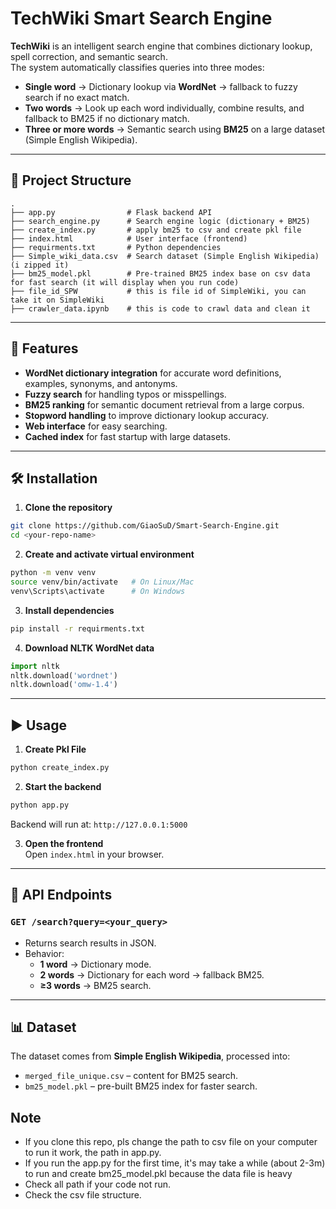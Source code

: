 # TechWiki Smart Search Engine

**TechWiki** is an intelligent search engine that combines dictionary lookup, spell correction, and semantic search.  
The system automatically classifies queries into three modes:

- **Single word** → Dictionary lookup via **WordNet** → fallback to fuzzy search if no exact match.  
- **Two words** → Look up each word individually, combine results, and fallback to BM25 if no dictionary match.  
- **Three or more words** → Semantic search using **BM25** on a large dataset (Simple English Wikipedia).

---

## 📂 Project Structure
```
.
├── app.py                # Flask backend API
├── search_engine.py      # Search engine logic (dictionary + BM25)
├── create_index.py       # apply bm25 to csv and create pkl file 
├── index.html            # User interface (frontend)
├── requirments.txt       # Python dependencies
├── Simple_wiki_data.csv  # Search dataset (Simple English Wikipedia) (i zipped it)
├── bm25_model.pkl        # Pre-trained BM25 index base on csv data  for fast search (it will display when you run code)
├── file_id_SPW           # this is file id of SimpleWiki, you can take it on SimpleWiki
├── crawler_data.ipynb    # this is code to crawl data and clean it
```

---

## 🚀 Features
- **WordNet dictionary integration** for accurate word definitions, examples, synonyms, and antonyms.
- **Fuzzy search** for handling typos or misspellings.
- **BM25 ranking** for semantic document retrieval from a large corpus.
- **Stopword handling** to improve dictionary lookup accuracy.
- **Web interface** for easy searching.
- **Cached index** for fast startup with large datasets.

---

## 🛠 Installation
1. **Clone the repository**
```bash
git clone https://github.com/GiaoSuD/Smart-Search-Engine.git
cd <your-repo-name>
```

2. **Create and activate virtual environment**
```bash
python -m venv venv
source venv/bin/activate   # On Linux/Mac
venv\Scripts\activate      # On Windows
```

3. **Install dependencies**
```bash
pip install -r requirments.txt
```

4. **Download NLTK WordNet data**
```python
import nltk
nltk.download('wordnet')
nltk.download('omw-1.4')
```

---

## ▶️ Usage
1. **Create Pkl File**
```bash
python create_index.py 
```

2. **Start the backend**
```bash
python app.py
```
Backend will run at: `http://127.0.0.1:5000`

3. **Open the frontend**  
Open `index.html` in your browser.

---

## 📌 API Endpoints
### `GET /search?query=<your_query>`
- Returns search results in JSON.
- Behavior:
  - **1 word** → Dictionary mode.
  - **2 words** → Dictionary for each word → fallback BM25.
  - **≥3 words** → BM25 search.

---

## 📊 Dataset
The dataset comes from **Simple English Wikipedia**, processed into:
- `merged_file_unique.csv` – content for BM25 search.
- `bm25_model.pkl` – pre-built BM25 index for faster search.
## Note
- If you clone this repo, pls change the path to csv file on your computer to run it work, the path in app.py.
- If you run the app.py for the first time, it's may take a while (about 2-3m) to run and create bm25_model.pkl because the data file is heavy 
- Check all path if your code not run.
- Check the csv file structure.
